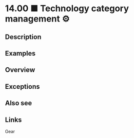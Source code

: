 # 14.00 ■ Technology category management ⚙️

## Description

## Examples

## Overview

## Exceptions

## Also see

## Links

Gear
